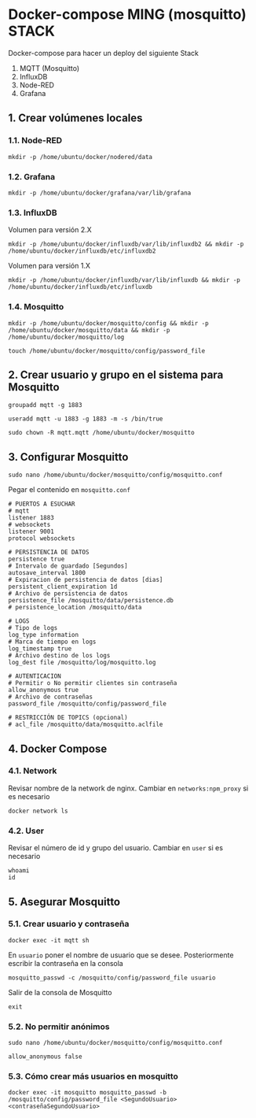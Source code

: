 # Docker-compose MING (mosquitto) STACK

Docker-compose para hacer un deploy del siguiente Stack
1. MQTT (Mosquitto)
2. InfluxDB
3. Node-RED
4. Grafana


## 1. Crear volúmenes locales

### 1.1. Node-RED

```
mkdir -p /home/ubuntu/docker/nodered/data
```
### 1.2. Grafana

```
mkdir -p /home/ubuntu/docker/grafana/var/lib/grafana
```
### 1.3. InfluxDB
Volumen para versión 2.X
```
mkdir -p /home/ubuntu/docker/influxdb/var/lib/influxdb2 && mkdir -p /home/ubuntu/docker/influxdb/etc/influxdb2
```
Volumen para versión 1.X
```
mkdir -p /home/ubuntu/docker/influxdb/var/lib/influxdb && mkdir -p /home/ubuntu/docker/influxdb/etc/influxdb
```
### 1.4. Mosquitto

```
mkdir -p /home/ubuntu/docker/mosquitto/config && mkdir -p /home/ubuntu/docker/mosquitto/data && mkdir -p /home/ubuntu/docker/mosquitto/log
```
```
touch /home/ubuntu/docker/mosquitto/config/password_file
```
## 2. Crear usuario y grupo en el sistema para Mosquitto
```
groupadd mqtt -g 1883
```
```
useradd mqtt -u 1883 -g 1883 -m -s /bin/true
```
```
sudo chown -R mqtt.mqtt /home/ubuntu/docker/mosquitto
```
## 3. Configurar Mosquitto
```
sudo nano /home/ubuntu/docker/mosquitto/config/mosquitto.conf
```
Pegar el contenido en `mosquitto.conf`
```
# PUERTOS A ESUCHAR
# mqtt
listener 1883
# websockets
listener 9001
protocol websockets

# PERSISTENCIA DE DATOS
persistence true
# Intervalo de guardado [Segundos]
autosave_interval 1800
# Expiracion de persistencia de datos [dias]
persistent_client_expiration 1d
# Archivo de persistencia de datos
persistence_file /mosquitto/data/persistence.db
# persistence_location /mosquitto/data

# LOGS
# Tipo de logs
log_type information
# Marca de tiempo en logs
log_timestamp true
# Archivo destino de los logs
log_dest file /mosquitto/log/mosquitto.log

# AUTENTICACION
# Permitir o No permitir clientes sin contraseña
allow_anonymous true
# Archivo de contraseñas
password_file /mosquitto/config/password_file

# RESTRICCIÓN DE TOPICS (opcional)
# acl_file /mosquitto/data/mosquitto.aclfile
```

## 4. Docker Compose
### 4.1. Network
Revisar nombre de la network de nginx. Cambiar en `networks:npm_proxy` si es necesario
```
docker network ls
```
### 4.2. User
Revisar el número de id y grupo del usuario. Cambiar en `user` si es necesario
```
whoami
id
```

## 5. Asegurar Mosquitto
### 5.1. Crear usuario y contraseña
```
docker exec -it mqtt sh
```
En `usuario` poner el nombre de usuario que se desee. Posteriormente escribir la contraseña en la consola
```
mosquitto_passwd -c /mosquitto/config/password_file usuario
```
Salir de la consola de Mosquitto
```
exit
```
### 5.2. No permitir anónimos
```
sudo nano /home/ubuntu/docker/mosquitto/config/mosquitto.conf
```
```
allow_anonymous false
```
### 5.3. Cómo crear más usuarios en mosquitto
```
docker exec -it mosquitto mosquitto_passwd -b /mosquitto/config/password_file <SegundoUsuario> <contraseñaSegundoUsuario>
```